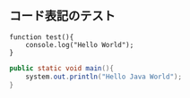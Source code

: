## コード表記のテスト

``` javascpirt
function test(){
    console.log("Hello World");
}

```

``` java
public static void main(){
    system.out.println("Hello Java World");
}

```
